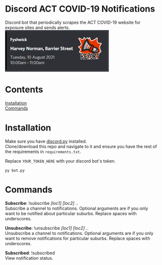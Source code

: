 # Discord ACT COVID-19 Notifications
Discord bot that periodically scrapes the ACT COVID-19 website for exposure sites and sends alerts.
<img src= "example.png" width= "342" height= "137">
 
# Contents #
[Installation](#installation)  
[Commands](#commands)  


# Installation  
Make sure you have [discord.py](https://discordpy.readthedocs.io/en/stable/) installed.  
Clone/download this repo and navigate to it and ensure you have the rest of the requirements in `requirements.txt`.

Replace `YOUR_TOKEN_HERE` with your discord bot's token.

```
py bot.py
```
  
# Commands  
**Subscribe**: !subscribe *[loc1]* *[loc2]* ..  
Subscribe a channel to notifications. Optional arguments are if you only want to be notified about particular suburbs. Replace spaces with underscores.


**Unsubscribe**: !unsubscribe *[loc1]* *[loc2]* ..  
Unsubscribe a channel to notifications. Optional arguments are if you only want to remove notifications for particular suburbs. Replace spaces with underscores.


**Subscribed**: !subscribed  
View notification status.
